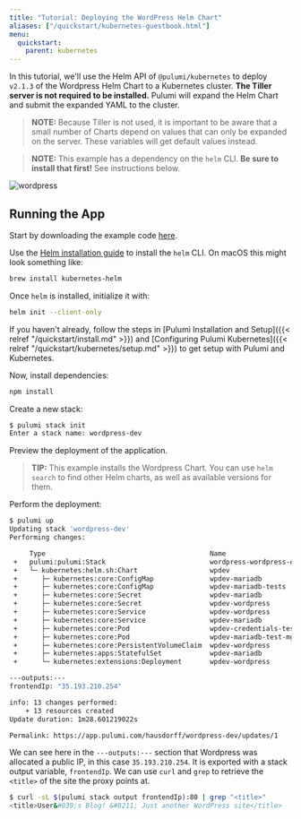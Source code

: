 ```yaml
---
title: "Tutorial: Deploying the WordPress Helm Chart"
aliases: ["/quickstart/kubernetes-guestbook.html"]
menu:
  quickstart:
    parent: kubernetes
---
```


In this tutorial, we'll use the Helm API of `@pulumi/kubernetes` to deploy `v2.1.3` of the Wordpress
Helm Chart to a Kubernetes cluster. **The Tiller server is not required to be installed.** Pulumi
will expand the Helm Chart and submit the expanded YAML to the cluster.

> **NOTE:** Because Tiller is not used, it is important to be aware that a small number of Charts
> depend on values that can only be expanded on the server. These variables will get default values
> instead.

> **NOTE:** This example has a dependency on the `helm` CLI. **Be sure to install that first!** See
> instructions below.

![wordpress](/images/quickstart/kubernetes/wp-deploy.gif "Wordpress Helm Chart deployment")

## Running the App

Start by downloading the example code
[here](https://github.com/pulumi/examples/tree/master/kubernetes-ts-helm-wordpress).

Use the [Helm installation guide](https://docs.helm.sh/using_helm/#installing-helm) to install the
`helm` CLI. On macOS this might look something like:

```sh
brew install kubernetes-helm
```

Once `helm` is installed, initialize it with:

```sh
helm init --client-only
```

If you haven't already, follow the steps in [Pulumi Installation and
Setup]({{< relref "/quickstart/install.md" >}}) and [Configuring Pulumi
Kubernetes]({{< relref "/quickstart/kubernetes/setup.md" >}}) to get setup with
Pulumi and Kubernetes.

Now, install dependencies:

```sh
npm install
```

Create a new stack:

```sh
$ pulumi stack init
Enter a stack name: wordpress-dev
```

Preview the deployment of the application.

> **TIP:** This example installs the Wordpress Chart. You can use `helm search` to find other Helm
> charts, as well as available versions for them.

Perform the deployment:

```sh
$ pulumi up
Updating stack 'wordpress-dev'
Performing changes:

     Type                                         Name                      Status      Info
 +   pulumi:pulumi:Stack                          wordpress-wordpress-dev   created     1 warning
 +   └─ kubernetes:helm.sh:Chart                  wpdev                     created
 +      ├─ kubernetes:core:ConfigMap              wpdev-mariadb             created
 +      ├─ kubernetes:core:ConfigMap              wpdev-mariadb-tests       created
 +      ├─ kubernetes:core:Secret                 wpdev-mariadb             created
 +      ├─ kubernetes:core:Secret                 wpdev-wordpress           created
 +      ├─ kubernetes:core:Service                wpdev-wordpress           created     1 warning, 2 info messages
 +      ├─ kubernetes:core:Service                wpdev-mariadb             created     1 warning, 1 info message
 +      ├─ kubernetes:core:Pod                    wpdev-credentials-test    created     17 warnings
 +      ├─ kubernetes:core:Pod                    wpdev-mariadb-test-mgjjy  created     32 warnings
 +      ├─ kubernetes:core:PersistentVolumeClaim  wpdev-wordpress           created
 +      ├─ kubernetes:apps:StatefulSet            wpdev-mariadb             created
 +      └─ kubernetes:extensions:Deployment       wpdev-wordpress           created

---outputs:---
frontendIp: "35.193.210.254"

info: 13 changes performed:
    + 13 resources created
Update duration: 1m28.601219022s

Permalink: https://app.pulumi.com/hausdorff/wordpress-dev/updates/1
```

We can see here in the `---outputs:---` section that Wordpress was allocated a public IP, in this
case `35.193.210.254`. It is exported with a stack output variable, `frontendIp`. We can use `curl`
and `grep` to retrieve the `<title>` of the site the proxy points at.

```sh
$ curl -sL $(pulumi stack output frontendIp):80 | grep "<title>"
<title>User&#039;s Blog! &#8211; Just another WordPress site</title>
```